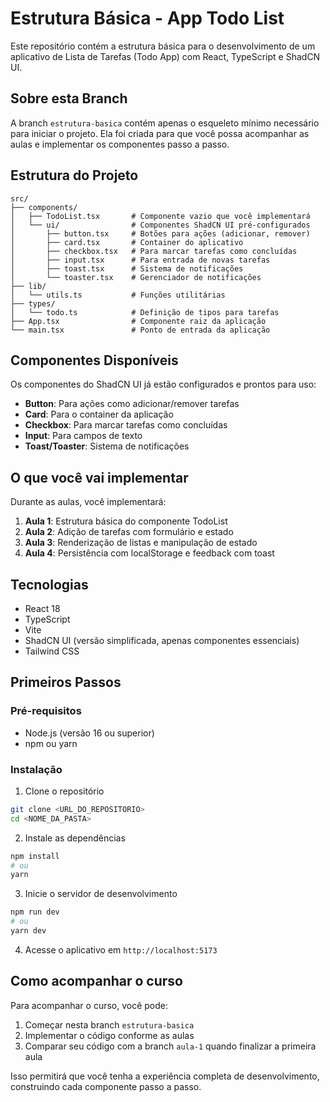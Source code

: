# Estrutura Básica - App Todo List

Este repositório contém a estrutura básica para o desenvolvimento de um aplicativo de Lista de Tarefas (Todo App) com React, TypeScript e ShadCN UI.

## Sobre esta Branch

A branch `estrutura-basica` contém apenas o esqueleto mínimo necessário para iniciar o projeto. Ela foi criada para que você possa acompanhar as aulas e implementar os componentes passo a passo.

## Estrutura do Projeto

```
src/
├── components/
│   ├── TodoList.tsx       # Componente vazio que você implementará
│   └── ui/                # Componentes ShadCN UI pré-configurados
│       ├── button.tsx     # Botões para ações (adicionar, remover)
│       ├── card.tsx       # Container do aplicativo
│       ├── checkbox.tsx   # Para marcar tarefas como concluídas
│       ├── input.tsx      # Para entrada de novas tarefas
│       ├── toast.tsx      # Sistema de notificações
│       └── toaster.tsx    # Gerenciador de notificações
├── lib/
│   └── utils.ts           # Funções utilitárias
├── types/
│   └── todo.ts            # Definição de tipos para tarefas
├── App.tsx                # Componente raiz da aplicação
└── main.tsx               # Ponto de entrada da aplicação
```

## Componentes Disponíveis

Os componentes do ShadCN UI já estão configurados e prontos para uso:

- **Button**: Para ações como adicionar/remover tarefas
- **Card**: Para o container da aplicação
- **Checkbox**: Para marcar tarefas como concluídas
- **Input**: Para campos de texto
- **Toast/Toaster**: Sistema de notificações

## O que você vai implementar

Durante as aulas, você implementará:

1. **Aula 1**: Estrutura básica do componente TodoList
2. **Aula 2**: Adição de tarefas com formulário e estado
3. **Aula 3**: Renderização de listas e manipulação de estado
4. **Aula 4**: Persistência com localStorage e feedback com toast

## Tecnologias

- React 18
- TypeScript
- Vite
- ShadCN UI (versão simplificada, apenas componentes essenciais)
- Tailwind CSS

## Primeiros Passos

### Pré-requisitos

- Node.js (versão 16 ou superior)
- npm ou yarn

### Instalação

1. Clone o repositório
```bash
git clone <URL_DO_REPOSITORIO>
cd <NOME_DA_PASTA>
```

2. Instale as dependências
```bash
npm install
# ou
yarn
```

3. Inicie o servidor de desenvolvimento
```bash
npm run dev
# ou
yarn dev
```

4. Acesse o aplicativo em `http://localhost:5173`

## Como acompanhar o curso

Para acompanhar o curso, você pode:

1. Começar nesta branch `estrutura-basica`
2. Implementar o código conforme as aulas
3. Comparar seu código com a branch `aula-1` quando finalizar a primeira aula

Isso permitirá que você tenha a experiência completa de desenvolvimento, construindo cada componente passo a passo.

